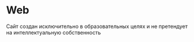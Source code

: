 # Web
 Сайт создан исключительно в образовательных целях и не претендует на интеллектуальную собственность
